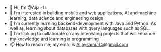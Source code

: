 - 👋 Hi, I’m @Aijai-14
- 👀 I’m interested in building mobile and web applications, AI and machine learning, data science and engineering design 
- 🌱 I’m currently learning backend-development with Java and Python. As well as, learning about databases with query languages such as SQL. 
- 💞️ I’m looking to collaborate on any interesting projects that will enhance my knowledge and learning in programming
- 📫 How to reach me; my email is Aijaysarma14@gmail.com

<!---
Aijai-14/Aijai-14 is a ✨ special ✨ repository because its `README.md` (this file) appears on your GitHub profile.
You can click the Preview link to take a look at your changes.
--->
